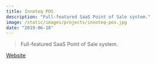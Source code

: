 ```yaml
---
title: Innoteq POS
description: "Full-featured SaaS Point of Sale system."
image: /static/images/projects/innoteq-pos.jpg
date: "2019-06-18"
---
```


> Full-featured SaaS Point of Sale system.

[Website](https://pos.quocs.com)
